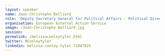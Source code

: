 ```yaml
---
layout: speaker
name: Jean-Christophe Belliard
role: 'Deputy Secretary General for Political Affairs - Political Director, European External Action Service'
organisation: European External Action Service
image: /Jean-Christophe Belliard.jpg
session:
permalink: /melissaconleytyler.html
twitter: MConleytyler
linkedin: melissa-conley-tyler-72847025
---
```



